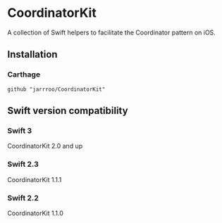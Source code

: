# CoordinatorKit
A collection of Swift helpers to facilitate the Coordinator pattern on iOS.

## Installation

### Carthage

```
github "jarrroo/CoordinatorKit"
```

## Swift version compatibility

### Swift 3
CoordinatorKit 2.0 and up

### Swift 2.3
CoordinatorKit 1.1.1

### Swift 2.2
CoordinatorKit 1.1.0
